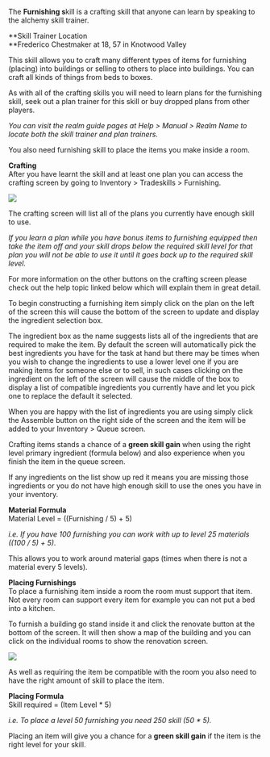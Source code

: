 The **Furnishing s**kill is a crafting skill that anyone can learn by speaking to the alchemy skill trainer.

**Skill Trainer Location  
**Frederico Chestmaker at 18, 57 in Knotwood Valley

This skill allows you to craft many different types of items for furnishing (placing) into buildings or selling to others to place into buildings. You can craft all kinds of things from beds to boxes.

As with all of the crafting skills you will need to learn plans for the furnishing skill, seek out a plan trainer for this skill or buy dropped plans from other players.

_You can visit the realm guide pages at Help > Manual > Realm Name to locate both the skill trainer and plan trainers._

You also need furnishing skill to place the items you make inside a room.

**Crafting**  
After you have learnt the skill and at least one plan you can access the crafting screen by going to Inventory > Tradeskills > Furnishing.

[![](https://lohcdn.com/images/t_furnishing.jpg)](https://lohcdn.com/images/furnishing.jpg)

The crafting screen will list all of the plans you currently have enough skill to use.

_If you learn a plan while you have bonus items to furnishing equipped then take the item off and your skill drops below the required skill level for that plan you will not be able to use it until it goes back up to the required skill level._

For more information on the other buttons on the crafting screen please check out the help topic linked below which will explain them in great detail.

To begin constructing a furnishing item simply click on the plan on the left of the screen this will cause the bottom of the screen to update and display the ingredient selection box.

The ingredient box as the name suggests lists all of the ingredients that are required to make the item. By default the screen will automatically pick the best ingredients you have for the task at hand but there may be times when you wish to change the ingredients to use a lower level one if you are making items for someone else or to sell, in such cases clicking on the ingredient on the left of the screen will cause the middle of the box to display a list of compatible ingredients you currently have and let you pick one to replace the default it selected.

When you are happy with the list of ingredients you are using simply click the Assemble button on the right side of the screen and the item will be added to your Inventory > Queue screen.

Crafting items stands a chance of a **green skill gain** when using the right level primary ingredient (formula below) and also experience when you finish the item in the queue screen.

If any ingredients on the list show up red it means you are missing those ingredients or you do not have high enough skill to use the ones you have in your inventory.

**Material Formula**  
Material Level = ((Furnishing / 5) + 5)

_i.e. If you have 100 furnishing you can work with up to level 25 materials ((100 / 5) + 5)._

This allows you to work around material gaps (times when there is not a material every 5 levels).

**Placing Furnishings**  
To place a furnishing item inside a room the room must support that item. Not every room can support every item for example you can not put a bed into a kitchen.

To furnish a building go stand inside it and click the renovate button at the bottom of the screen. It will then show a map of the building and you can click on the individual rooms to show the renovation screen.

[![](https://lohcdn.com/images/t_rennovateitems.jpg)](https://lohcdn.com/images/rennovateitems.jpg)

As well as requiring the item be compatible with the room you also need to have the right amount of skill to place the item.

**Placing Formula**  
Skill required = (Item Level \* 5)

_i.e. To place a level 50 furnishing you need 250 skill (50 \* 5)._

Placing an item will give you a chance for a **green skill gain** if the item is the right level for your skill.